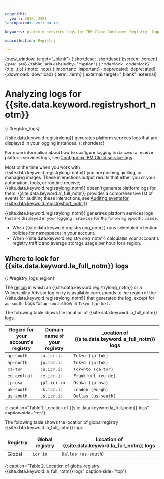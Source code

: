 ```yaml
---

copyright:
  years: 2019, 2021
lastupdated: "2021-08-18"

keywords: platform services logs for IBM Cloud Container Registry, logging for IBM Cloud Container Registry, logging for IBM Cloud Container Registry, IBM Cloud Container Registry logs, IBM Cloud Container Registry security, analyzing logs for IBM Cloud Container Registry, viewing IBM Cloud Container Registry logs, IBM Cloud Container Registry logs,

subcollection: Registry

---
```


{:new_window: target="_blank"}
{:shortdesc: .shortdesc}
{:screen: .screen}
{:pre: .pre}
{:table: .aria-labeledby="caption"}
{:codeblock: .codeblock}
{:tip: .tip}
{:note: .note}
{:important: .important}
{:deprecated: .deprecated}
{:download: .download}
{:term: .term}
{:external: target="_blank" .external}

# Analyzing logs for {{site.data.keyword.registryshort_notm}}
{: #registry_logs}

{{site.data.keyword.registrylong}} generates platform services logs that are displayed in your logging instances.
{: shortdesc}

For more information about how to configure logging instances to receive platform services logs, see [Configuring IBM Cloud service logs](/docs/log-analysis?topic=log-analysis-config_svc_logs).

Most of the time when you work with {{site.data.keyword.registrylong_notm}} you are pushing, pulling, or managing images. These interactions output results that either you or your automation, tools, or runtime receive; {{site.data.keyword.registrylong_notm}} doesn't generate platform logs for them. {{site.data.keyword.at_full_notm}} provides a comprehensive list of events for auditing these interactions, see [Auditing events for {{site.data.keyword.registryshort_notm}}](/docs/Registry?topic=Registry-at_events).

{{site.data.keyword.registrylong_notm}} generates platform services logs that are displayed in your logging instances for the following specific cases:

- When {{site.data.keyword.registrylong_notm}} runs scheduled retention policies for namespaces in your account.
- When {{site.data.keyword.registrylong_notm}} calculates your account's registry traffic and average storage usage per hour for a region.

## Where to look for {{site.data.keyword.la_full_notm}} logs
{: #registry_logs_region}

The [region](/docs/Registry?topic=Registry-registry_overview#registry_regions) in which an {{site.data.keyword.registrylong_notm}} or a Vulnerability Advisor log entry is available corresponds to the region of the {{site.data.keyword.registrylong_notm}} that generated the log, except for `ap-south`. Logs for `ap-south` show in `Tokyo (jp-tok)`.

The following table shows the location of {{site.data.keyword.la_full_notm}} logs.

| Region for your account's registry | Domain name of your registry | Location of {{site.data.keyword.la_full_notm}} logs |
|-----------------|-----------------|-----------------|
| `ap-south` | `au.icr.io` | `Tokyo (jp-tok)` |
| `ap-north` | `jp.icr.io` | `Tokyo (jp-tok)` |
| `ca-tor` | `ca.icr.io` | `Toronto (ca-tor)` |
| `eu-central` | `de.icr.io` | `Frankfurt (eu-de)` |
| `jp-osa` | `jp2.icr.io` | `Osaka (jp-osa)` |
| `uk-south` | `uk.icr.io` | `London (eu-gb)` |
| `us-south` | `us.icr.io` | `Dallas (us-south)` |
{: caption="Table 1. Location of {{site.data.keyword.la_full_notm}} logs" caption-side="top"}

The following table shows the location of global registry {{site.data.keyword.la_full_notm}} logs.

| Registry | Global registry | Location of {{site.data.keyword.la_full_notm}} logs |
|-----------------|-----------------|-----------------|
| Global | `icr.io` | `Dallas (us-south)` |
{: caption="Table 2. Location of global registry {{site.data.keyword.la_full_notm}} logs" caption-side="top"}


